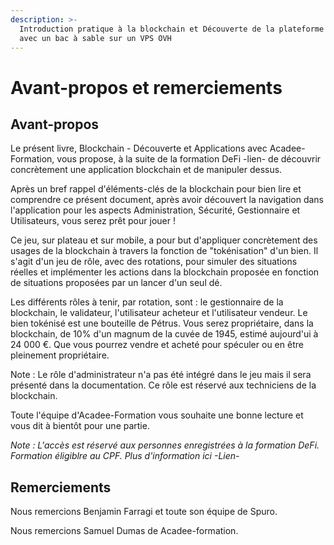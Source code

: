 ```yaml
---
description: >-
  Introduction pratique à la blockchain et Découverte de la plateforme de Spuro
  avec un bac à sable sur un VPS OVH
---
```


# Avant-propos et remerciements

## Avant-propos

Le présent livre, Blockchain - Découverte et Applications avec Acadee-Formation, vous propose, à la suite de la formation DeFi -lien- de découvrir concrètement une application blockchain et de manipuler dessus.

Après un bref rappel d'éléments-clés de la blockchain pour bien lire et comprendre ce présent document, après avoir découvert la navigation dans l'application pour les aspects Administration, Sécurité, Gestionnaire et Utilisateurs, vous serez prêt pour jouer !

Ce jeu, sur plateau et sur mobile, a pour but d'appliquer concrètement des usages de la blockchain à travers la fonction de "tokénisation" d'un bien. Il s'agit d'un jeu de rôle, avec des rotations, pour simuler des situations réelles et implémenter les actions dans la blockchain proposée en fonction de situations proposées par un lancer d'un seul dé.

Les différents rôles à tenir, par rotation, sont : le gestionnaire de la blockchain, le validateur, l'utilisateur acheteur et l'utilisateur vendeur. Le bien tokénisé est une bouteille de Pétrus. Vous serez propriétaire, dans la blockchain, de 10% d'un magnum de la cuvée de 1945, estimé aujourd'ui à 24 000 €. Que vous pourrez vendre et acheté pour spéculer ou en être pleinement propriétaire.

Note : Le rôle d'administrateur n'a pas été intégré dans le jeu mais il sera présenté dans la documentation. Ce rôle est réservé aux techniciens de la blockchain.

Toute l'équipe d'Acadee-Formation vous souhaite une bonne lecture et vous dit à bientôt pour une partie.

_Note : L'accès est réservé aux personnes enregistrées à la formation DeFi. Formation éligiblre au CPF. Plus d'information ici -Lien-_

## Remerciements <a id="remerciements"></a>

Nous remercions Benjamin Farragi et toute son équipe de Spuro.

Nous remercions Samuel Dumas de Acadee-formation.

